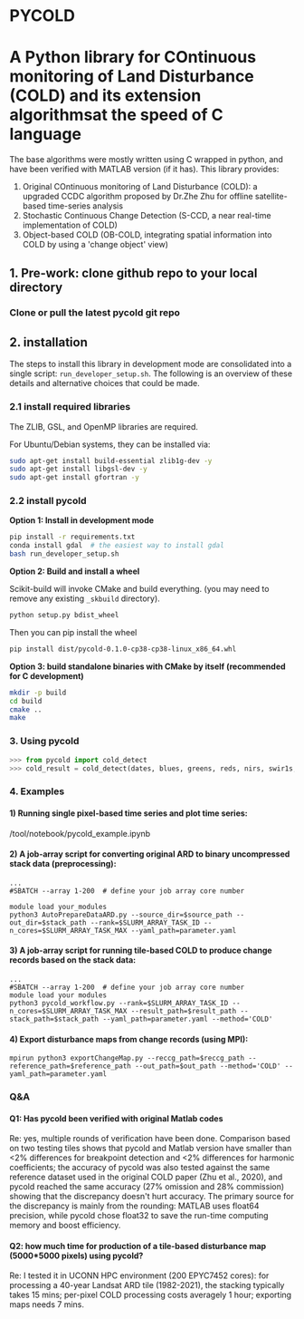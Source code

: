 # PYCOLD

# A Python library for COntinuous monitoring of Land Disturbance (COLD) and its extension algorithmsat the speed of C language
The base algorithms were mostly written using C wrapped in python, and have been verified with MATLAB version (if it has). This library provides:
  1. Original COntinuous monitoring of Land Disturbance (COLD): a upgraded CCDC algorithm proposed by Dr.Zhe Zhu for offline satellite-based time-series analysis
  2. Stochastic Continuous Change Detection (S-CCD, a near real-time implementation of COLD)
  3. Object-based COLD (OB-COLD, integrating spatial information into COLD by using a 'change object' view)
## 1. Pre-work: clone github repo to your local directory
### Clone or pull the latest pycold git repo

## 2. installation

The steps to install this library in development mode are consolidated into a
single script: `run_developer_setup.sh`. The following is an overview of these
details and alternative choices that could be made.

### 2.1 install required libraries

The ZLIB, GSL, and OpenMP libraries are required.

For Ubuntu/Debian systems, they can be installed via:

```bash
sudo apt-get install build-essential zlib1g-dev -y
sudo apt-get install libgsl-dev -y
sudo apt-get install gfortran -y
```

### 2.2 install pycold
**Option 1: Install in development mode**

```bash
pip install -r requirements.txt
conda install gdal  # the easiest way to install gdal 
bash run_developer_setup.sh
```

**Option 2: Build and install a wheel** 

Scikit-build will invoke CMake and build everything. (you may need to remove
any existing `_skbuild` directory).

```bash
python setup.py bdist_wheel
```

Then you can pip install the wheel

```bash
pip install dist/pycold-0.1.0-cp38-cp38-linux_x86_64.whl
```

**Option 3: build standalone binaries with CMake by itself (recommended for C development)**

```bash
mkdir -p build
cd build
cmake ..
make 
```

### 3. Using pycold
```python
>>> from pycold import cold_detect
>>> cold_result = cold_detect(dates, blues, greens, reds, nirs, swir1s, swir2s, thermals, qas)
```

### 4. Examples
#### 1) Running single pixel-based time series and plot time series:
/tool/notebook/pycold_example.ipynb
#### 2) A job-array script for converting original ARD to binary uncompressed stack data (preprocessing):
```
...
#SBATCH --array 1-200  # define your job array core number

module load your_modules
python3 AutoPrepareDataARD.py --source_dir=$source_path --out_dir=$stack_path --rank=$SLURM_ARRAY_TASK_ID --n_cores=$SLURM_ARRAY_TASK_MAX --yaml_path=parameter.yaml
```
#### 3) A job-array script for  running tile-based COLD to produce change records based on the stack data:
```
...
#SBATCH --array 1-200  # define your job array core number
module load your modules
python3 pycold_workflow.py --rank=$SLURM_ARRAY_TASK_ID --n_cores=$SLURM_ARRAY_TASK_MAX --result_path=$result_path --stack_path=$stack_path --yaml_path=parameter.yaml --method='COLD'
```
#### 4) Export disturbance maps from change records (using MPI):
```
mpirun python3 exportChangeMap.py --reccg_path=$reccg_path --reference_path=$reference_path --out_path=$out_path --method='COLD' --yaml_path=parameter.yaml
```


### Q&A
#### Q1: Has pycold been verified with original Matlab codes
Re: yes, multiple rounds of verification have been done. Comparison based on two testing tiles shows that pycold and Matlab version have smaller than <2% differences for breakpoint detection and <2% differences for harmonic coefficients; the accuracy of pycold was also tested against the same reference dataset used in the original COLD paper (Zhu et al., 2020), and pycold reached the same accuracy (27% omission and 28% commission) showing that the discrepancy doesn't hurt accuracy. The primary source for the discrepancy is mainly from the rounding: MATLAB uses float64 precision, while pycold chose float32 to save the run-time computing memory and boost efficiency. 

#### Q2: how much time for production of a tile-based disturbance map (5000*5000 pixels) using pycold?
Re: I tested it in UCONN HPC environment (200 EPYC7452 cores): for processing a 40-year Landsat ARD tile (1982-2021), the stacking typically takes 15 mins; per-pixel COLD processing costs averagely 1 hour; exporting maps needs 7 mins.  
